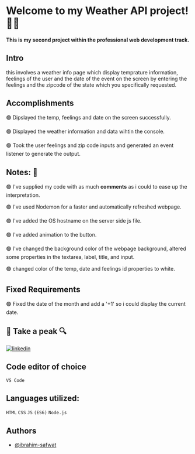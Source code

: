 # Welcome to my Weather API project! 👋🏻

#### This is my second project within the professional web development track.

## Intro

this involves a weather info page which display temprature information, feelings of the user and the date of the event on the screen by entering the feelings and the zipcode of the state which you specifically requested.

## Accomplishments

🟢 Dipslayed the temp, feelings and date on the screen successfully.

🟢 Displayed the weather information and data wihtin the console.

🟢 Took the user feelings and zip code inputs and generated an event listener to generate the output.

## Notes: 📑

🟢 I've supplied my code with as much **comments** as i could to ease up the interpretation.

🟢 I've used Nodemon for a faster and automatically refreshed webpage.

🟢 I've added the OS hostname on the server side js file.

🟢 I've added animation to the button.

🟢 I've changed the background color of the webpage background, altered some properties in the textarea, label, title, and input.

🟢 changed color of the temp, date and feelings id properties to white.

## Fixed Requirements

🟢 Fixed the date of the month and add a '+1' so i could display the current date.

## 🔗 Take a peak 🔍

[![linkedin](https://img.shields.io/badge/linkedin-0A66C2?style=for-the-badge&logo=linkedin&logoColor=white)](https://www.linkedin.com/in/ibrahim-safwat-b917b5203/)

## Code editor of choice

`VS Code`

## Languages utilized:

`HTML` `CSS` `JS` `(ES6)` `Node.js`

## Authors

- [@ibrahim-safwat](https://github.com/ibrahim-safwat)
